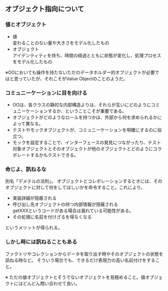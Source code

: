 ## オブジェクト指向について

### 値とオブジェクト
* 値  
変わることのない量や大きさをモデル化したもの
* オブジェクト  
アイデンティティを持ち、時間の経過とともに状態が変化し、処理プロセスをモデル化したもの

※OOにおいても操作を持たないただのデータホルダー的オブジェクトが必要ではと思っていたが、それこそがValue Objectのことのようだ。

### コミュニーケーションに目を向ける
* OOは、各クラスの静的な内部構造よりは、それらが互いにどのようにコミュニーケーションするか、ということこそが重要である。
* オブジェクトがどのようなロールを持つかは、外部から何を求められるかによって異なる。
* テストやモックオブジェクトが、コミュニーケーションを明確にするのに役立つ。
* モックを設定することで、インターフェースの発見につながったり、テスト対象オブジェクトとそのオブジェクトが他のオブジェクトとどのようにコラボレートするかもテストできる。

### 命じよ、訊ねるな
別名「デメテルの法則」。
オブジェクトとコレボレーションするときには、そのオブジェクトに対して何をしてほしいかを命令すること。これにより、

* 実装詳細が隠蔽される
* 呼び出し先オブジェクトの持つ内部情報が隠蔽される  
getXXXというコードがある場合は漏れている可能性がある。
* その処理に名前を付けざるを得なくなる

というメリットが得られる。

### しかし時には訊ねることもある
ファクトリやコレクションからデータを取り出す時やそのオブジェクトの状態を訊ねる時など。
そういう場合でも、できるだけ表現力の高い名前付けをすること。

※ ただの値オブジェクトとそうでないオブジェクトを見極めること。値オブジェクトにはどんどん問い合わせて良い。

